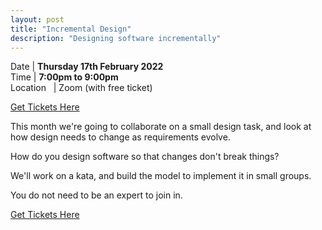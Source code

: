 ```yaml
---
layout: post
title: "Incremental Design"
description: "Designing software incrementally"
---
```


Date | **Thursday 17th February 2022** <br>
Time | **7:00pm to 9:00pm**<br>
Location &nbsp; | Zoom (with free ticket)

[Get Tickets Here](https://www.eventbrite.com/e/designing-software-incrementally-tickets-258942954347)

This month we're going to collaborate on a small design task, and look at how design needs to change as requirements evolve.

How do you design software so that changes don't break things?

We'll work on a kata, and build the model to implement it in small groups.

You do not need to be an expert to join in.

[Get Tickets Here](https://www.eventbrite.com/e/designing-software-incrementally-tickets-258942954347)
